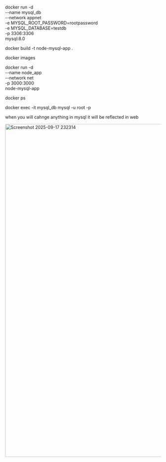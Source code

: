 docker run -d \
  --name mysql_db \
  --network appnet \
  -e MYSQL_ROOT_PASSWORD=rootpassword \
  -e MYSQL_DATABASE=testdb \
  -p 3306:3306 \
  mysql:8.0


docker build -t node-mysql-app .

docker images

docker run -d \
  --name node_app \
  --network net \
  -p 3000:3000 \
  node-mysql-app

docker ps

docker exec -it mysql_db mysql -u root -p


when you will cahnge anything in mysql it will be reflected in web


<img width="1915" height="1078" alt="Screenshot 2025-09-17 232314" src="https://github.com/user-attachments/assets/2eaa9cbc-2a51-41e2-b7bb-27f286864ad4" />


